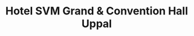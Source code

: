 ---
title: "Hotel SVM Grand & Convention Hall Uppal"
url: /uppal-hyderabad/hotel-svm-grand-and-convention-hall-uppal/
shop: mall
---